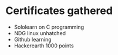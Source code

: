 # Certificates gathered
* Sololearn on C programming
* NDG linux unhatched 
* Github learning
* Hackerearth 1000 points
 
